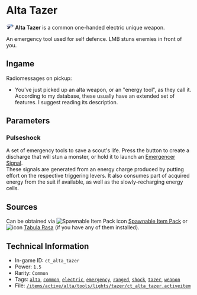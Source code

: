 # Alta Tazer

<img src="https://raw.githubusercontent.com/Ceterai/Enternia/main/items/active/alta/tools/lights/tazer/body.png" alt="Alta Tazer icon" loading="lazy" width="auto" height="16px"/> **Alta Tazer** is a common one-handed electric unique weapon.

An emergency tool used for self defence. LMB stuns enemies in front of you.

## Ingame

Radiomessages on pickup:

- You've just picked up an alta weapon, or an "energy tool", as they call it. According to my database, these usually have an extended set of features. I suggest reading its description.

## Parameters

### Pulseshock

A set of emergency tools to save a scout's life. Press the button to create a discharge that will stun a monster, or hold it to launch an [Emergencer Signal](https://ceterai.github.io/MyEnternia/Wiki/EmergencerSignal).  
These signals are generated from an energy charge produced by putting effort on the respective triggering levers. It also consumes part of acquired energy from the suit if available, as well as the slowly-recharging energy cells.

## Sources

Can be obtained via <img src="https://raw.githubusercontent.com/Silverfeelin/Starbound-SpawnableItemPack/master/interface/sip/iconSmall.png" alt="Spawnable Item Pack icon" width="18" height="14"/> [Spawnable Item Pack](https://steamcommunity.com/sharedfiles/filedetails/?id=733665104) or <img src="https://steamuserimages-a.akamaihd.net/ugc/263843960696222713/3EC9A7C005541F7D577EBCB8C5736B4EFC9973D6/" alt="icon" width="8" height="12"/> [Tabula Rasa](https://community.playstarbound.com/resources/the-tabula-rasa.3222/) (if you have any of them installed).

## Technical Information

- In-game ID: `ct_alta_tazer`
- Power: `1.5`
- Rarity: `Common`
- Tags: [`alta`](https://ceterai.github.io/MyEnternia/Wiki/Tags/Alta), [`common`](https://ceterai.github.io/MyEnternia/Wiki/Tags/Common), [`electric`](https://ceterai.github.io/MyEnternia/Wiki/Tags/Electric), [`emergency`](https://ceterai.github.io/MyEnternia/Wiki/Tags/Emergency), [`ranged`](https://ceterai.github.io/MyEnternia/Wiki/Tags/Ranged), [`shock`](https://ceterai.github.io/MyEnternia/Wiki/Tags/Shock), [`tazer`](https://ceterai.github.io/MyEnternia/Wiki/Tags/Tazer), [`weapon`](https://ceterai.github.io/MyEnternia/Wiki/Tags/Weapon)
- File: [`/items/active/alta/tools/lights/tazer/ct_alta_tazer.activeitem`](https://github.com/Ceterai/Enternia/blob/main/items/active/alta/tools/lights/tazer/ct_alta_tazer.activeitem)
